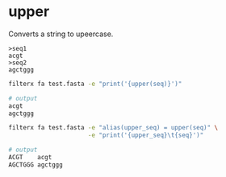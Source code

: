 # upper

Converts a string to upeercase.

```fasta title="test.fasta"
>seq1
acgt
>seq2
agctggg
```

```bash title="Example1"
filterx fa test.fasta -e "print('{upper(seq)}')"

# output
acgt
agctggg
```

```bash title="Example2"
filterx fa test.fasta -e "alias(upper_seq) = upper(seq)" \
                      -e "print('{upper_seq}\t{seq}')"

# output
ACGT	acgt
AGCTGGG	agctggg
```

